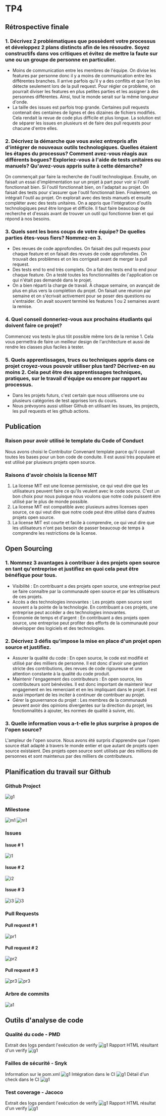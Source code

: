 # TP4
## Rétrospective finale
### 1. Décrivez 2 problématiques que possèdent votre processus et développez 2 plans distincts afin de les résoudre. Soyez constructifs dans vos critiques et évitez de mettre la faute sur une ou un groupe de personne en particulier.
- Moins de communication entre les membres de l'équipe. On divise les features par personne donc il y a moins de communication entre les différentes branches. Il arrive parfois qu'il y a des conflits et que l'on les détecte seulement lors de la pull request. 
Pour régler ce problème, on pourrait diviser les features en plus petites parties et les assigner à des personnes différentes. Ainsi, tout le monde serait sur la même longueur d'onde.
- La taille des issues est parfois trop grande. Certaines pull requests contenait des centaines de lignes et des dizaines de fichiers modifiés. Cela rendait la revue de code plus difficile et plus longue. La solution est de séparer les issues en plusieurs et de faire des pull requests pour chacune d'entre elles.

### 2. Décrivez la démarche que vous aviez entrepris afin d'intégrer de nouveaux outils technologiques. Quelles étaient les étapes du processus? Comment avez-vous réagis aux différents bogues? Exploriez-vous à l'aide de tests unitaires ou manuels? Qu'avez-vous appris suite à cette démarche?
On commençait par faire la recherche de l'outil technologique. Ensuite, on faisait un essai d'implémentation sur un projet à part pour voir si l'outil fonctionnait bien. Si l'outil fonctionnait bien, on l'adaptait au projet. On faisait des tests pour s'assurer que l'outil fonctionnait bien. Finalement, on intégrait l'outil au projet. On explorait avec des tests manuels et ensuite compléter avec des tests unitaires. On a appris que l'intégration d'outils technologiques peut être longue et difficile. Il faut faire beaucoup de recherche et d'essais avant de trouver un outil qui fonctionne bien et qui répond à nos besoins.
### 3. Quels sont les bons coups de votre équipe? De quelles parties êtes-vous fiers? Nommez-en 3.
- Des revues de code approfondies. On faisait des pull requests pour chaque feature et on faisait des revues de code approfondies. On trouvait des problèmes et on les corrigeait avant de merger la pull request.
- Des tests end to end très complets. On a fait des tests end to end pour chaque feature. On a testé toutes les fonctionnalités de l'application ce qui n'était pas demandé dans le projet. 
- On a bien réparti la charge de travail. À chaque semaine, on avançait de plus en plus vers la complétion du projet. On faisait une réunion par semaine et on s'écrivait activement pour se poser des questions ou s'entraider. On avait souvent terminé les features 1 ou 2 semaines avant la remise. 

### 4. Quel conseil donneriez-vous aux prochains étudiants qui doivent faire ce projet?
Commencez vos tests le plus tôt possible même lors de la remise 1. Cela vous permettra de faire un meilleur design de l'architecture et aussi de rendre les classes plus faciles à tester.
### 5. Quels apprentissages, trucs ou techniques appris dans ce projet croyez-vous pouvoir utiliser plus tard? Décrivez-en au moins 2. Cela peut être des apprentissages techniques, pratiques, sur le travail d'équipe ou encore par rapport au processus.
- Dans les projets futurs, c'est certain que nous utiliserons une ou plusieurs catégories de test apprises lors du cours.
- Nous prévoyons aussi utiliser Github en utilisant les issues, les projects, les pull requests et les github actions.

## Publication
### Raison pour avoir utilisé le template du Code of Conduct
Nous avons choisi le Contributor Convenant template parce qu'il couvrait toutes les bases pour un bon code de conduite. Il est aussi très populaire et est utilisé par plusieurs projets open source.
### Raisons d'avoir choisis la license MIT
1. La license MIT est une license permissive, ce qui veut dire que les utilisateurs peuvent faire ce qu'ils veulent avec le code source. C'est un bon choix pour nous puisque nous voulons que notre code puissent être utilisé par le plus de monde possible.
2. La license MIT est compatible avec plusieurs autres licenses open source, ce qui veut dire que notre code peut être utilisé dans d'autres projets open source.
3. La license MIT est courte et facile à comprendre, ce qui veut dire que les utilisateurs n'ont pas besoin de passer beaucoup de temps à comprendre les restrictions de la license.


## Open Sourcing 
### 1. Nommez 3 avantages à contribuer à des projets open source en tant qu'entreprise et justifiez en quoi cela peut être bénéfique pour tous.
- Visibilité : En contribuant a des projets open source, une entreprise peut se faire connaître par la communauté open source et par les utilisateurs de ces projets.
- Accès a des technologies innovantes : Les projets open source sont souvent a la pointe de la technologie. En contribuant a ces projets, une entreprise peut accéder a des technologies innovantes.
- Économie de temps et d'argent : En contribuant a des projets open source, une entreprise peut profiter des efforts de la communauté pour développer des logiciels et des technologies.
### 2. Décrivez 3 défis qu'impose la mise en place d'un projet open source et justifiez.
- Assurer la qualité du code : En open source, le code est modifié et utilisé par des milliers de personne. Il est donc d'avoir une gestion stricte des contributions, des revues de code rigoureuse et une attention constante à la qualité du code produit.
- Maintenir l'engagement des contributeurs : En open source, les contributeurs sont bénévoles. Il est donc important de maintenir leur engagement en les remerciant et en les impliquant dans le projet. Il est aussi important de les inciter à continuer de contribuer au projet.
- Gérer la gouvernance du projet : Les membres de la communauté peuvent avoir des opinions divergentes sur la direction du projet, les fonctionnalités à ajouter, les normes de qualité à suivre, etc. 
### 3. Quelle information vous a-t-elle le plus surprise à propos de l'open source?
L'ampleur de l'open source. Nous avons été surpris d'apprendre que l'open source était adapté à travers le monde entier et que autant de projets open source existaient. Des projets open source sont utilisés par des millions de personnes et sont maintenus par des milliers de contributeurs.
    

## Planification du travail sur Github
### Github Project
![g1](https://cdn.discordapp.com/attachments/1069318680736964628/1101645303863582801/image.png)
### Milestone
![m1](https://cdn.discordapp.com/attachments/1069318680736964628/1101645453944180877/image.png)
![m1](https://cdn.discordapp.com/attachments/1069318680736964628/1101645496222765137/image.png)
### Issues
#### Issue # 1
![i1](https://cdn.discordapp.com/attachments/1069318680736964628/1101645860028297286/image.png)

#### Issue # 2
![i2](https://cdn.discordapp.com/attachments/1069318680736964628/1101645920623403088/image.png)

#### Issue # 3
![i3](https://cdn.discordapp.com/attachments/1069318680736964628/1101646019931947190/image.png)
![i3](https://cdn.discordapp.com/attachments/1069318680736964628/1101646087380553849/image.png)

### Pull Requests
#### Pull request # 1
![pr1](https://cdn.discordapp.com/attachments/1069318680736964628/1101646479296311396/image.png)
#### Pull request # 2
![pr2](https://cdn.discordapp.com/attachments/1069318680736964628/1101646582656540832/image.png)
#### Pull request # 3
![pr3](https://cdn.discordapp.com/attachments/1069318680736964628/1101646653351530558/image.png)
![pr3](https://cdn.discordapp.com/attachments/1069318680736964628/1101646744107896892/image.png)
### Arbre de commits
![a1](https://cdn.discordapp.com/attachments/1069318680736964628/1101647199575748618/image.png)

## Outils d'analyse de code
### Qualité du code - PMD
Extrait des logs pendant l'exécution de verify
![g1](https://cdn.discordapp.com/attachments/1069318680736964628/1099014439337996298/pmd-exec-trace.png)
Rapport HTML résultant d'un verify
![g1](https://cdn.discordapp.com/attachments/1069318680736964628/1099014439568674816/pmd-report.png)

### Failles de sécurité - Snyk
Information sur le pom.xml
![g1](https://cdn.discordapp.com/attachments/1069318680736964628/1099705348765536366/snyk-pom-issues.png)
Intégration dans le CI
![g1](https://cdn.discordapp.com/attachments/1069318680736964628/1099705349038145646/snyk-ci.png)
Détail d'un check dans le CI
![g1](https://cdn.discordapp.com/attachments/1069318680736964628/1099705349281435658/snyk-error-free-pr.png)

### Test coverage - Jacoco
Extrait des logs pendant l'exécution de verify
![g1](https://cdn.discordapp.com/attachments/1069318680736964628/1099014439044386836/jacoco-test-fail.png)
Rapport HTML résultat d'un verify
![g1](https://cdn.discordapp.com/attachments/1069318680736964628/1099014439765803088/jacoco-report.png)
